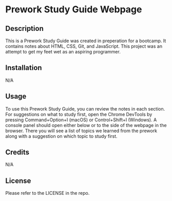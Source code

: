 # Prework Study Guide Webpage

## Description
This is a Prework Study Guide was created in preperation for a bootcamp. It contains notes about HTML, CSS, Git, and JavaScript. This project was an attempt to get my feet wet as an aspiring programmer.


## Installation

N/A


## Usage

To use this Prework Study Guide, you can review the notes in each section. For suggestions on what to study first, open the Chrome DevTools by pressing Command+Option+I (macOS) or Control+Shift+I (Windows). A console panel should open either below or to the side of the webpage in the browser. There you will see a list of topics we learned from the prework along with a suggestion on which topic to study first.



## Credits

N/A

## License

Please refer to the LICENSE in the repo.